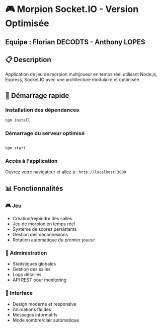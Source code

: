# 🎮 Morpion Socket.IO - Version Optimisée
## Equipe : Florian DECODTS - Anthony LOPES

## 📋 Description

Application de jeu de morpion multijoueur en temps réel utilisant Node.js, Express, Socket.IO avec une architecture modulaire et optimisée.

## 🚀 Démarrage rapide

### Installation des dépendances
```bash
npm install
```

### Démarrage du serveur optimisé
```bash

npm start
```

### Accès à l'application
Ouvrez votre navigateur et allez à : `http://localhost:3000`

## 📊 Fonctionnalités

### 🎮 Jeu
- Création/rejoindre des salles
- Jeu de morpion en temps réel
- Système de scores persistants
- Gestion des déconnexions
- Rotation automatique du premier joueur

### 🔧 Administration
- Statistiques globales
- Gestion des salles
- Logs détaillés
- API REST pour monitoring

### 🎨 Interface
- Design moderne et responsive
- Animations fluides
- Messages informatifs
- Mode sombre/clair automatique
